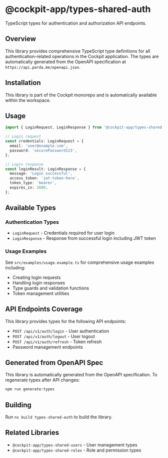# @cockpit-app/types-shared-auth

TypeScript types for authentication and authorization API endpoints.

## Overview

This library provides comprehensive TypeScript type definitions for all authentication-related operations in the Cockpit application. The types are automatically generated from the OpenAPI specification at `https://api.parda.me/openapi.json`.

## Installation

This library is part of the Cockpit monorepo and is automatically available within the workspace.

## Usage

```typescript
import { LoginRequest, LoginResponse } from '@cockpit-app/types-shared-auth';

// Login request
const credentials: LoginRequest = {
  email: 'user@example.com',
  password: 'securePassword123',
};

// Login response
const loginResult: LoginResponse = {
  message: 'Login successful',
  access_token: 'jwt-token-here',
  token_type: 'bearer',
  expires_in: 3600,
};
```

## Available Types

### Authentication Types

- `LoginRequest` - Credentials required for user login
- `LoginResponse` - Response from successful login including JWT token

### Usage Examples

See `src/examples/usage.example.ts` for comprehensive usage examples including:

- Creating login requests
- Handling login responses
- Type guards and validation functions
- Token management utilities

## API Endpoints Coverage

This library provides types for the following API endpoints:

- `POST /api/v1/auth/login` - User authentication
- `POST /api/v1/auth/logout` - User logout
- `POST /api/v1/auth/refresh` - Token refresh
- Password management endpoints

## Generated from OpenAPI Spec

This library is automatically generated from the OpenAPI specification. To regenerate types after API changes:

```bash
npm run generate:types
```

## Building

Run `nx build types-shared-auth` to build the library.

## Related Libraries

- `@cockpit-app/types-shared-users` - User management types
- `@cockpit-app/types-shared-roles` - Role and permission types
